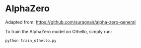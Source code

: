 # AlphaZero

Adapted from: https://github.com/suragnair/alpha-zero-general

To train the AlphaZero model on Othello, simply run:
```
python train_othello.py
```